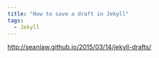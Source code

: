 ```yaml
---
title: "How to save a draft in Jekyll"
tags:
  - Jekyll
---
```


http://seanlaw.github.io/2015/03/14/jekyll-drafts/
